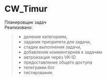 # CW_Timur

Планировщик задач
   <br> Реализовано:
>   - деление категориям,
>   - задание приоритета для задачи,
>   - стадии выполнения задачи,
 >  - добавление комментариев к задачам
 >  - автроизация через VK-ID
 >  - предоставление общего доступа 
 >  - телеграмм бот
 >  - тестирование
        
